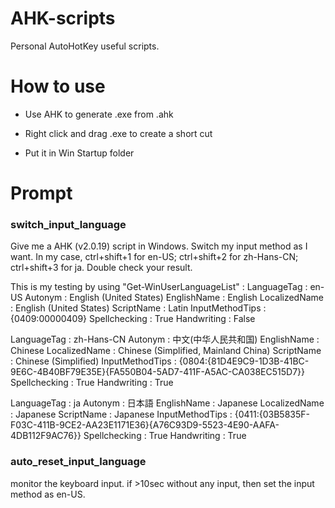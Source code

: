 # AHK-scripts

Personal AutoHotKey useful scripts.

# How to use

- Use AHK to generate .exe from .ahk

- Right click and drag .exe to create a short cut

- Put it in Win Startup folder

# Prompt

### switch_input_language

Give me a AHK (v2.0.19) script in Windows. Switch my input method as I want. In my case, ctrl+shift+1 for en-US; ctrl+shift+2 for zh-Hans-CN; ctrl+shift+3 for ja. Double check your result.

This is my testing by using "Get-WinUserLanguageList" :
LanguageTag : en-US
Autonym : English (United States)
EnglishName : English
LocalizedName : English (United States)
ScriptName : Latin
InputMethodTips : {0409:00000409}
Spellchecking : True
Handwriting : False

LanguageTag : zh-Hans-CN
Autonym : 中文(中华人民共和国)
EnglishName : Chinese
LocalizedName : Chinese (Simplified, Mainland China)
ScriptName : Chinese (Simplified)
InputMethodTips : {0804:{81D4E9C9-1D3B-41BC-9E6C-4B40BF79E35E}{FA550B04-5AD7-411F-A5AC-CA038EC515D7}}
Spellchecking : True
Handwriting : True

LanguageTag : ja
Autonym : 日本語
EnglishName : Japanese
LocalizedName : Japanese
ScriptName : Japanese
InputMethodTips : {0411:{03B5835F-F03C-411B-9CE2-AA23E1171E36}{A76C93D9-5523-4E90-AAFA-4DB112F9AC76}}
Spellchecking : True
Handwriting : True



### auto_reset_input_language

monitor the keyboard input. if >10sec without any input, then set the input method as en-US.
